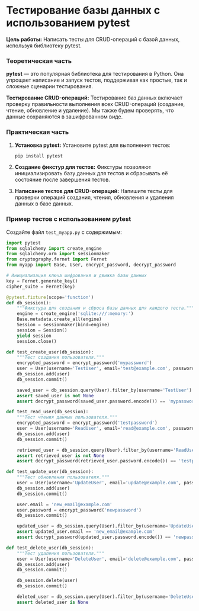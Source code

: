 # Тестирование базы данных с использованием pytest

**Цель работы:** Написать тесты для CRUD-операций с базой данных, используя библиотеку pytest.

### Теоретическая часть

**pytest** — это популярная библиотека для тестирования в Python. Она упрощает написание и запуск тестов, поддерживая как простые, так и сложные сценарии тестирования.

**Тестирование CRUD-операций:**
Тестирование баз данных включает проверку правильности выполнения всех CRUD-операций (создание, чтение, обновление и удаление). Мы также будем проверять, что данные сохраняются в зашифрованном виде.

### Практическая часть

1. **Установка pytest:**
Установите pytest для выполнения тестов:

    ```bash
    pip install pytest
    ```

2. **Создание фикстур для тестов:**
Фикстуры позволяют инициализировать базу данных для тестов и сбрасывать её состояние после завершения тестов.

3. **Написание тестов для CRUD-операций:**
Напишите тесты для проверки операций создания, чтения, обновления и удаления данных в базе данных.

### Пример тестов с использованием pytest

Создайте файл `test_myapp.py` с содержимым:

```python
import pytest
from sqlalchemy import create_engine
from sqlalchemy.orm import sessionmaker
from cryptography.fernet import Fernet
from myapp import Base, User, encrypt_password, decrypt_password

# Инициализация ключа шифрования и движка базы данных
key = Fernet.generate_key()
cipher_suite = Fernet(key)

@pytest.fixture(scope='function')
def db_session():
    """Фикстура для создания и сброса базы данных для каждого теста."""
    engine = create_engine('sqlite:///:memory:')
    Base.metadata.create_all(engine)
    Session = sessionmaker(bind=engine)
    session = Session()
    yield session
    session.close()

def test_create_user(db_session):
    """Тест создания пользователя."""
    encrypted_password = encrypt_password('mypassword')
    user = User(username='TestUser', email='test@example.com', password=encrypted_password)
    db_session.add(user)
    db_session.commit()

    saved_user = db_session.query(User).filter_by(username='TestUser').first()
    assert saved_user is not None
    assert decrypt_password(saved_user.password.encode()) == 'mypassword'

def test_read_user(db_session):
    """Тест чтения данных пользователя."""
    encrypted_password = encrypt_password('testpassword')
    user = User(username='ReadUser', email='read@example.com', password=encrypted_password)
    db_session.add(user)
    db_session.commit()

    retrieved_user = db_session.query(User).filter_by(username='ReadUser').first()
    assert retrieved_user is not None
    assert decrypt_password(retrieved_user.password.encode()) == 'testpassword'

def test_update_user(db_session):
    """Тест обновления пользователя."""
    user = User(username='UpdateUser', email='update@example.com', password=encrypt_password('oldpassword'))
    db_session.add(user)
    db_session.commit()

    user.email = 'new_email@example.com'
    user.password = encrypt_password('newpassword')
    db_session.commit()

    updated_user = db_session.query(User).filter_by(username='UpdateUser').first()
    assert updated_user.email == 'new_email@example.com'
    assert decrypt_password(updated_user.password.encode()) == 'newpassword'

def test_delete_user(db_session):
    """Тест удаления пользователя."""
    user = User(username='DeleteUser', email='delete@example.com', password=encrypt_password('deletepassword'))
    db_session.add(user)
    db_session.commit()

    db_session.delete(user)
    db_session.commit()

    deleted_user = db_session.query(User).filter_by(username='DeleteUser').first()
    assert deleted_user is None
